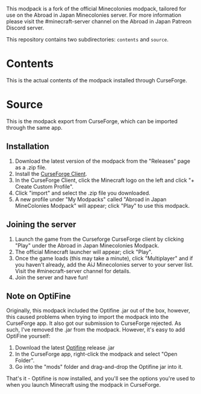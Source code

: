 This modpack is a fork of the official Minecolonies modpack, tailored for use on the Abroad in Japan Minecolonies server. For more information please visit the #minecraft-server channel on the Abroad in Japan Patreon Discord server.

This repository contains two subdirectories: `contents` and `source`.

# Contents
This is the actual contents of the modpack installed through CurseForge.

# Source
This is the modpack export from CurseForge, which can be imported through the same app.

## Installation

1. Download the latest version of the modpack from the "Releases" page as a .zip file.
2. Install the [CurseForge Client](https://curseforge.overwolf.com/).
3. In the CurseForge Client, click the Minecraft logo on the left and click "+ Create Custom Profile".
4. Click "import" and select the .zip file you downloaded.
5. A new profile under "My Modpacks" called "Abroad in Japan MineColonies Modpack" will appear; click "Play" to use this modpack.

## Joining the server

1. Launch the game from the Curseforge CurseForge client by clicking "Play" under the Abroad in Japan Minecolonies Modpack.
2. The official Minecraft launcher will appear; click "Play".
3. Once the game loads (this may take a minute), click "Multiplayer" and if you haven't already, add the AiJ Minecolonies server to your server list. Visit the #minecraft-server channel for details.
4. Join the server and have fun!

## Note on OptiFine

Originally, this modpack included the Optifine .jar out of the box, however, this caused problems when trying to import the modpack into the
CurseForge app. It also got our submission to CurseForge rejected. As such, I've removed the .jar from the modpack. However, it's easy to add
OptiFine yourself:

1. Download the latest [Optifine](http://www.optifine.net) release .jar
2. In the CurseForge app, right-click the modpack and select "Open Folder".
3. Go into the "mods" folder and drag-and-drop the Optifine jar into it.

That's it - Optifine is now installed, and you'll see the options you're used to when you launch Minecraft using the modpack in CurseForge.